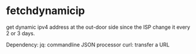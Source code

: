 # fetchdynamicip
get dynamic ipv4 address at the out-door side since the ISP change it  every 2 or 3 days.

Dependency:
  jq: commandline JSON processor
  curl: transfer a URL

